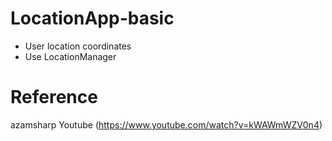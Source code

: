# LocationApp-basic
- User location coordinates 
- Use LocationManager

# Reference 
azamsharp Youtube (https://www.youtube.com/watch?v=kWAWmWZV0n4)
